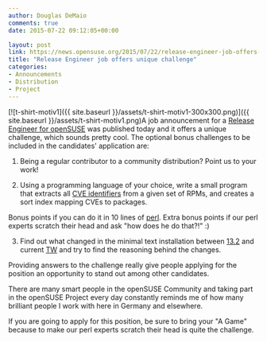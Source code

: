```yaml
---
author: Douglas DeMaio
comments: true
date: 2015-07-22 09:12:05+00:00

layout: post
link: https://news.opensuse.org/2015/07/22/release-engineer-job-offers-unique-challenge/
title: "Release Engineer job offers unique challenge"
categories:
- Announcements
- Distribution
- Project
---
```

[![t-shirt-motiv1]({{ site.baseurl }}/assets/t-shirt-motiv1-300x300.png)]({{ site.baseurl }}/assets/t-shirt-motiv1.png)A job announcement for a [Release Engineer for openSUSE](http://bit.ly/1GBFIyp) was published today and it offers a unique challenge, which sounds pretty cool. The optional bonus challenges to be included in the candidates' application are:

1. Being a regular contributor to a community distribution? Point us to your work!

2. Using a programming language of your choice, write a small program that extracts all [CVE identifiers](https://cve.mitre.org/cve/identifiers/) from a given set of RPMs, and creates a sort index mapping CVEs to packages.

Bonus points if you can do it in 10 lines of [perl](https://en.opensuse.org/Perl). Extra bonus points if our perl experts scratch their head and ask "how does he do that?!" :)

3. Find out what changed in the minimal text installation between [13.2](https://en.opensuse.org/Portal:13.2) and current [TW](https://en.opensuse.org/Tumbleweed) and try to find the reasoning behind the changes.

Providing answers to the challenge really give people applying for the position an opportunity to stand out among other candidates.

There are many smart people in the openSUSE Community and taking part in the openSUSE Project every day constantly reminds me of how many brilliant people I work with here in Germany and elsewhere.

If you are going to apply for this position, be sure to bring your "A Game" because to make our perl experts scratch their head is quite the challenge.		
